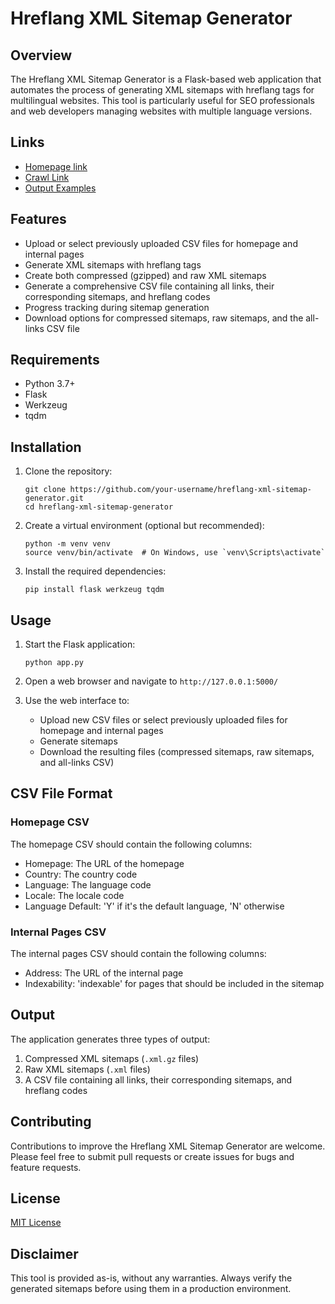# Hreflang XML Sitemap Generator

## Overview

The Hreflang XML Sitemap Generator is a Flask-based web application that automates the process of generating XML sitemaps with hreflang tags for multilingual websites. This tool is particularly useful for SEO professionals and web developers managing websites with multiple language versions.

## Links
- [Homepage link](https://drive.google.com/file/d/155DMCjf4kM9KwmhEzirGtIqXphPKQfMy/view?usp=drive_link)
- [Crawl Link](https://drive.google.com/file/d/1n_N5bocFNaMgZcth9XoN9KBGMXh-m3GY/view?usp=drive_link)
- [Output Examples](https://drive.google.com/drive/folders/15AAGBLH-e0nWXPbMGIs_SmNSU63AIAzB?usp=sharing)

## Features

- Upload or select previously uploaded CSV files for homepage and internal pages
- Generate XML sitemaps with hreflang tags
- Create both compressed (gzipped) and raw XML sitemaps
- Generate a comprehensive CSV file containing all links, their corresponding sitemaps, and hreflang codes
- Progress tracking during sitemap generation
- Download options for compressed sitemaps, raw sitemaps, and the all-links CSV file

## Requirements

- Python 3.7+
- Flask
- Werkzeug
- tqdm

## Installation

1. Clone the repository:
   ```
   git clone https://github.com/your-username/hreflang-xml-sitemap-generator.git
   cd hreflang-xml-sitemap-generator
   ```

2. Create a virtual environment (optional but recommended):
   ```
   python -m venv venv
   source venv/bin/activate  # On Windows, use `venv\Scripts\activate`
   ```

3. Install the required dependencies:
   ```
   pip install flask werkzeug tqdm
   ```

## Usage

1. Start the Flask application:
   ```
   python app.py
   ```

2. Open a web browser and navigate to `http://127.0.0.1:5000/`

3. Use the web interface to:
   - Upload new CSV files or select previously uploaded files for homepage and internal pages
   - Generate sitemaps
   - Download the resulting files (compressed sitemaps, raw sitemaps, and all-links CSV)

## CSV File Format

### Homepage CSV
The homepage CSV should contain the following columns:
- Homepage: The URL of the homepage
- Country: The country code
- Language: The language code
- Locale: The locale code
- Language Default: 'Y' if it's the default language, 'N' otherwise

### Internal Pages CSV
The internal pages CSV should contain the following columns:
- Address: The URL of the internal page
- Indexability: 'indexable' for pages that should be included in the sitemap

## Output

The application generates three types of output:
1. Compressed XML sitemaps (`.xml.gz` files)
2. Raw XML sitemaps (`.xml` files)
3. A CSV file containing all links, their corresponding sitemaps, and hreflang codes

## Contributing

Contributions to improve the Hreflang XML Sitemap Generator are welcome. Please feel free to submit pull requests or create issues for bugs and feature requests.

## License

[MIT License](LICENSE)

## Disclaimer

This tool is provided as-is, without any warranties. Always verify the generated sitemaps before using them in a production environment.